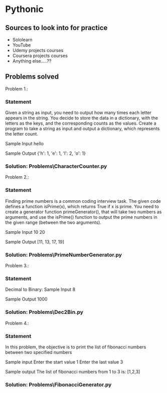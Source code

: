 # Pythonic
## Sources to look into for practice
* Sololearn
* YouTube
* Udemy projects courses
* Coursera projects courses
* Anything else.....??
## Problems solved
Problem 1.:
### Statement
Given a string as input, you need to output how many times each letter appears in the string.
You decide to store the data in a dictionary, with the letters as the keys, and the corresponding counts as the values.
Create a program to take a string as input and output a dictionary, which represents the letter count.

Sample Input
hello

Sample Output
{'h': 1, 'e': 1, 'l': 2, 'o': 1}
### Solution: Problems\CharacterCounter.py

Problem 2.:
### Statement
Finding prime numbers is a common coding interview task.
The given code defines a function isPrime(x), which returns True if x is prime.
You need to create a generator function primeGenerator(), that will take two numbers as arguments, and use the isPrime() function to output the prime numbers in the given range (between the two arguments).

Sample Input
10
20

Sample Output
[11, 13, 17, 19]
### Solution: Problems\PrimeNumberGenerator.py

Problem 3.:
### Statement
Decimal to Binary:
Sample Input
8

Sample Output
1000

### Solution: Problems\Dec2Bin.py

Problem 4.:
### Statement
In this problem, the objective is to print the list of fibonacci numbers between two specified numbers

Sample input
Enter the start value 1
Enter the last value 3

Sample output
The list of fibonacci numbers from 1 to 3 is: [1,2,3]

### Solution: Problems\FibonacciGenerator.py
